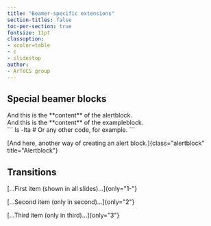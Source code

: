 ```yaml
---
title: "Beamer-specific extensions"
section-titles: false
toc-per-section: true
fontsize: 11pt
classoption:
- xcolor=table
- c
- slidestop
author:
- ArTeCS group
---
```


## Special beamer blocks

<div class="alertblock" title="This is the title of an alertblock">
And this is the **content** of the alertblock.
</div>

<div class="exampleblock" title="This is the title of an exampleblock">
And this is the **content** of the exampleblock.
</div>

<div class="consoleblock" title="This is the title of a consoleblock">
```
ls -lta # Or any other code, for example.
```
</div>

[And here, another way of creating an alert block.]{class="alertblock" title="Alertblock"}

## Transitions

[...First item (shown in all slides)...]{only="1-"}

[...Second item (only in second)...]{only="2"}

[...Third item (only in third)...]{only="3"}

